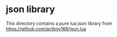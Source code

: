 # json library

This directory contains a pure lua json library from https://github.com/actboy168/json.lua
